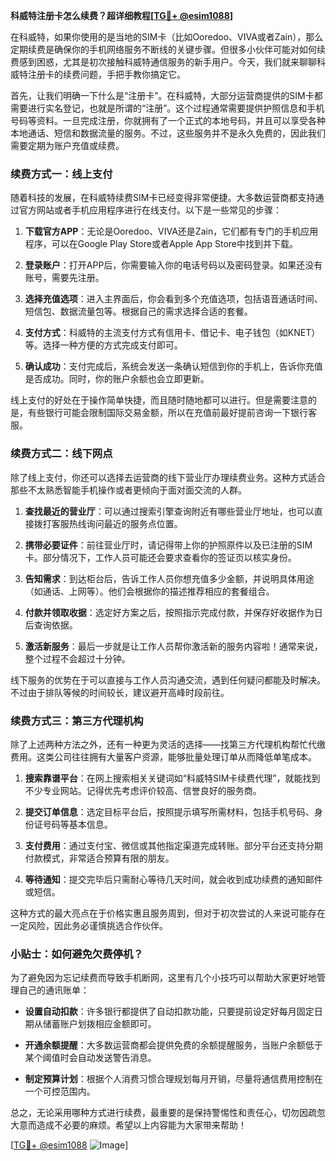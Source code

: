 **科威特注册卡怎么续费？超详细教程[[TG💪+ @esim1088](https://t.me/s/esim1088)]**

在科威特，如果你使用的是当地的SIM卡（比如Ooredoo、VIVA或者Zain），那么定期续费是确保你的手机网络服务不断线的关键步骤。但很多小伙伴可能对如何续费感到困惑，尤其是初次接触科威特通信服务的新手用户。今天，我们就来聊聊科威特注册卡的续费问题，手把手教你搞定它。

首先，让我们明确一下什么是“注册卡”。在科威特，大部分运营商提供的SIM卡都需要进行实名登记，也就是所谓的“注册”。这个过程通常需要提供护照信息和手机号码等资料。一旦完成注册，你就拥有了一个正式的本地号码，并且可以享受各种本地通话、短信和数据流量的服务。不过，这些服务并不是永久免费的，因此我们需要定期为账户充值或续费。

### 续费方式一：线上支付

随着科技的发展，在科威特续费SIM卡已经变得非常便捷。大多数运营商都支持通过官方网站或者手机应用程序进行在线支付。以下是一些常见的步骤：

1. **下载官方APP**：无论是Ooredoo、VIVA还是Zain，它们都有专门的手机应用程序，可以在Google Play Store或者Apple App Store中找到并下载。
   
2. **登录账户**：打开APP后，你需要输入你的电话号码以及密码登录。如果还没有账号，需要先注册。

3. **选择充值选项**：进入主界面后，你会看到多个充值选项，包括语音通话时间、短信包、数据流量包等。根据自己的需求选择合适的套餐。

4. **支付方式**：科威特的主流支付方式有信用卡、借记卡、电子钱包（如KNET）等。选择一种方便的方式完成支付即可。

5. **确认成功**：支付完成后，系统会发送一条确认短信到你的手机上，告诉你充值是否成功。同时，你的账户余额也会立即更新。

线上支付的好处在于操作简单快捷，而且随时随地都可以进行。但是需要注意的是，有些银行可能会限制国际交易金额，所以在充值前最好提前咨询一下银行客服。

### 续费方式二：线下网点

除了线上支付，你还可以选择去运营商的线下营业厅办理续费业务。这种方式适合那些不太熟悉智能手机操作或者更倾向于面对面交流的人群。

1. **查找最近的营业厅**：可以通过搜索引擎查询附近有哪些营业厅地址，也可以直接拨打客服热线询问最近的服务点位置。

2. **携带必要证件**：前往营业厅时，请记得带上你的护照原件以及已注册的SIM卡。部分情况下，工作人员可能还会要求查看你的签证页以核实身份。

3. **告知需求**：到达柜台后，告诉工作人员你想充值多少金额，并说明具体用途（如通话、上网等）。他们会根据你的描述推荐相应的套餐组合。

4. **付款并领取收据**：选定好方案之后，按照指示完成付款，并保存好收据作为日后查询依据。

5. **激活新服务**：最后一步就是让工作人员帮你激活新的服务内容啦！通常来说，整个过程不会超过十分钟。

线下服务的优势在于可以直接与工作人员沟通交流，遇到任何疑问都能及时解决。不过由于排队等候的时间较长，建议避开高峰时段前往。

### 续费方式三：第三方代理机构

除了上述两种方法之外，还有一种更为灵活的选择——找第三方代理机构帮忙代缴费用。这类公司往往拥有大量客户资源，能够批量处理订单从而降低单笔成本。

1. **搜索靠谱平台**：在网上搜索相关关键词如“科威特SIM卡续费代理”，就能找到不少专业网站。记得优先考虑评价较高、信誉良好的服务商。

2. **提交订单信息**：选定目标平台后，按照提示填写所需材料，包括手机号码、身份证号码等基本信息。

3. **支付费用**：通过支付宝、微信或其他指定渠道完成转账。部分平台还支持分期付款模式，非常适合预算有限的朋友。

4. **等待通知**：提交完毕后只需耐心等待几天时间，就会收到成功续费的通知邮件或短信。

这种方式的最大亮点在于价格实惠且服务周到，但对于初次尝试的人来说可能存在一定风险，因此务必谨慎挑选合作伙伴。

### 小贴士：如何避免欠费停机？

为了避免因为忘记续费而导致手机断网，这里有几个小技巧可以帮助大家更好地管理自己的通讯账单：

- **设置自动扣款**：许多银行都提供了自动扣款功能，只要提前设定好每月固定日期从储蓄账户划拨相应金额即可。
  
- **开通余额提醒**：大多数运营商都会提供免费的余额提醒服务，当账户余额低于某个阈值时会自动发送警告消息。
  
- **制定预算计划**：根据个人消费习惯合理规划每月开销，尽量将通信费用控制在一个可控范围内。

总之，无论采用哪种方式进行续费，最重要的是保持警惕性和责任心，切勿因疏忽大意而造成不必要的麻烦。希望以上内容能为大家带来帮助！

[[TG💪+ @esim1088](https://t.me/s/esim1088) ![Image](https://i.postimg.cc/4NQfJmqS/Snipaste-2025-05-13-00-14-12.png)]
